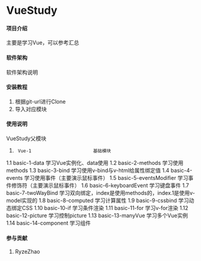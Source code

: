 # VueStudy

#### 项目介绍
主要是学习Vue，可以参考汇总


#### 软件架构
软件架构说明


#### 安装教程
1. 根据git-url进行Clone
2. 导入对应模块

#### 使用说明
VueStudy父模块


1.      Vue-1                       基础模块
1.1     basic-1-data                学习Vue实例化、data使用
1.2     basic-2-methods             学习使用methods
1.3     basic-3-bind                学习使用v-bind与v-html给属性绑定值
1.4     basic-4-events              学习使用事件（主要演示鼠标事件）
1.5     basic-5-eventsModifier      学习事件修饰符（主要演示鼠标事件）
1.6     basic-6-keyboardEvent       学习键盘事件
1.7     basic-7-twoWayBind          学习双向绑定，index是使用methods的，index.1是使用v-model实现的
1.8     basic-8-computed            学习计算属性
1.9     basic-9-cssbind             学习动态绑定CSS
1.10    basic-10-if                 学习条件渲染
1.11    basic-11-for                学习v-for渲染
1.12    basic-12-picture            学习控制picture
1.13    basic-13-manyVue            学习多个Vue实例
1.14    basic-14-component          学习组件



#### 参与贡献
1. RyzeZhao

#### 